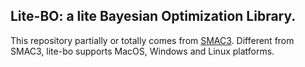 ## Lite-BO: a lite Bayesian Optimization Library.
This repository partially or totally comes from [SMAC3](https://github.com/automl/SMAC3).
Different from SMAC3, lite-bo supports MacOS, Windows and Linux platforms.
